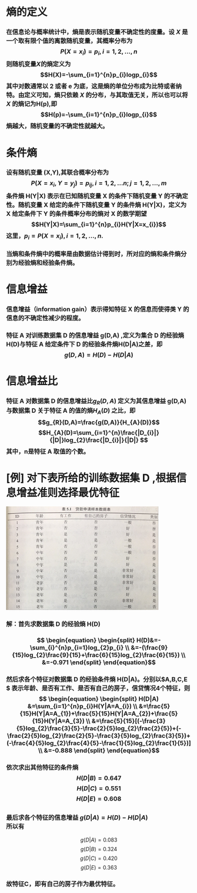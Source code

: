
# 熵的定义
### 在信息论与概率统计中，熵是表示随机变量不确定性的度量。设 $X$ 是一个取有限个值的离散随机变量，其概率分布为 $$P(X=x_{i})=p_{i},i=1,2,...,n$$ 则随机变量$X$的熵定义为$$H(X)=-\sum_{i=1}^{n}p_{i}logp_{i}$$ 其中对数通常以 2 或者 e 为底，这是熵的单位分布成为比特或者纳特。由定义可知，熵只依赖 $X$ 的分布，与其取值无关，所以也可以将$X$ 的熵记为H(p),即 $$H(p)=-\sum_{i=1}^{n}p_{i}logp_{i}$$ 熵越大，随机变量的不确定性就越大。

# 条件熵
### 设有随机变量 (X,Y),其联合概率分布为$$P(X=x_{i},Y=y_{j})=p_{ij},i=1,2,...n;j=1,2,...,m$$ 条件熵 H(Y|X) 表示在已知随机变量 X 的条件下随机变量 Y 的不确定性。随机变量 X 给定的条件下随机变量 Y 的条件熵 H(Y|X)，定义为 X 给定条件下 Y 的条件概率分布的熵对 X 的数学期望 $$H(Y|X)=\sum_{i=1}^{n}p_{i}H(Y|X=x_{i})$$ 这里，$p_{i}=P(X=x_{i}),i=1,2,...,n.$
### 当熵和条件熵中的概率是由数据估计得到时，所对应的熵和条件熵分别为经验熵和经验条件熵。
# 信息增益
### 信息增益（information gain）表示得知特征 X 的信息而使得类 Y 的信息的不确定性减少的程度。
### 特征 A 对训练数据集 D 的信息增益 g(D,A) ,定义为集合 D 的经验熵 H(D)与特征 A 给定条件下 D 的经验条件熵H(D|A)之差，即$$g(D,A)=H(D)-H(D|A)$$
# 信息增益比
### 特征 A 对数据集 D 的信息增益比$g_{R}(D,A)$ 定义为其信息增益 g(D,A) 与数据集 D 关于特征 A 的值的熵$H_{A}(D)$ 之比，即$$g_{R}(D,A)=\frac{g(D,A)}{H_{A}(D)}$$  $$H_{A}(D)=\sum_{i=1}^{n}\frac{|D_{i}|}{|D|}log_{2}\frac{|D_{i}|}{|D|} $$  其中，n是特征 A 取值的个数。 

# [例] 对下表所给的训练数据集 D ,根据信息增益准则选择最优特征
![table](../resource/table.png)

### 解：首先求数据集 D 的经验熵 H(D)
### $$ \begin{equation} \begin{split}  H(D)&=-\sum_{i}^{n}p_{i=1}log_{2}p_{i} \\ &=-(\frac{9}{15}log_{2}\frac{9}{15}+\frac{6}{15}log_{2}\frac{6}{15}) \\ &=-0.971 \end{split} \end{equation}$$
### 然后求各个特征对数据集 D 的经验条件熵 H(D|A)。分别以$A,B,C,E $ 表示年龄、是否有工作、是否有自己的房子，信贷情况4个特征，则 $$ \begin{equation} \begin{split}  H(D|A) &=\sum_{i=1}^{n}p_{i}H(Y|A=A_{i}) \\ &=\frac{5}{15}H(Y|A=A_{1})+\frac{5}{15}H(Y|A=A_{2})+\frac{5}{15}H(Y|A=A_{3}) \\ &=\frac{5}{15}[(-\frac{3}{5}log_{2}\frac{3}{5}-\frac{2}{5}log_{2}\frac{2}{5})+(-\frac{2}{5}log_{2}\frac{2}{5}-\frac{3}{5}log_{2}\frac{3}{5})+(-\frac{4}{5}log_{2}\frac{4}{5}-\frac{1}{5}log_{2}\frac{1}{5})] \\ &=-0.888 \end{split} \end{equation}$$ 

### 依次求出其他特征的条件熵 $$H(D|B)=0.647 $$ $$H(D|C)=0.551 $$ $$H(D|E)=0.608 $$ <br>最后求各个特征的信息增益 $g(D|A)=H(D)-H(D|A)$ <br>所以有  
$$ g(D|A)=0.083 $$ $$g(D|B)=0.324 $$ $$g(D|C)=0.420 $$ $$g(D|E)=0.363 $$ 
### 故特征C，即有自己的房子作为最优特征。
